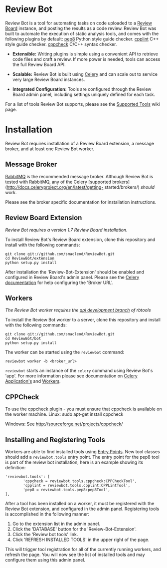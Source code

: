 Review Bot
==========

Review Bot is a tool for automating tasks on code uploaded to a
[Review Board](http://www.reviewboard.org/) instance, and posting the
results as a code review. Review Bot was built to automate the
execution of static analysis tools, and comes with the following plugins
by default:
[pep8](http://pypi.python.org/pypi/pep8/) Python style guide checker.
[cpplint](https://code.google.com/p/google-styleguide/) C++ style guide checker.
[cppcheck](http://sourceforge.net/projects/cppcheck/) C/C++ syntax checker.

* **Extensible:** Writing plugins is simple using a convenient API to
retrieve code files and craft a review. If more power is needed, tools
can access the full Review Board API.

* **Scalable:** Review Bot is built using
[Celery](http://www.celeryproject.org/) and can scale out to service
very large Review Board instances.

* **Integrated Configuration:** Tools are configured through the
Review Board admin panel, including settings uniquely defined for each
task.

For a list of tools Review Bot supports, please see the
[Supported Tools](https://github.com/smacleod/ReviewBot/wiki/Supported-Tools)
wiki page.


Installation
============

Review Bot requires installation of a Review Board extension, a
message broker, and at least one Review Bot worker.


Message Broker
--------------

[RabbitMQ](http://www.rabbitmq.com/) is the recommended message
broker. Although Review Bot is tested with RabbitMQ, any of the Celery
[supported brokers](http://docs.celeryproject.org/en/latest/getting-
started/brokers/) *should* work.

Please see the broker specific documentation for installation
instructions.


Review Board Extension
----------------------

*Review Bot requires a version 1.7 Review Board installation.*

To install Review Bot's Review Board extension, clone this repository
and install with the following commands:

    git clone git://github.com/smacleod/ReviewBot.git
    cd ReviewBot/extension
    python setup.py install

After installation the 'Review-Bot-Extension' should be enabled and
configured in Review Board's admin panel. Please see the [Celery
documentation](http://docs.celeryproject.org/en/latest/getting-started/brokers/)
for help configuring the 'Broker URL'.


Workers
-------

*The Review Bot worker requires the
[api development branch](https://github.com/reviewboard/rbtools/tree/api)
of rbtools*

To install the Review Bot worker to a server, clone this repository
and install with the following commands:

    git clone git://github.com/smacleod/ReviewBot.git
    cd ReviewBot/bot
    python setup.py install

The worker can be started using the `reviewbot` command:

    reviewbot worker -b <broker_url>

`reviewbot` starts an instance of the `celery` command using Review
Bot's 'app'. For more information please see documentation
on [Celery Application's](http://docs.celeryproject.org/en/latest/userguide/application.html)
and [Workers](http://docs.celeryproject.org/en/latest/userguide/workers.html).

CPPCheck
--------
To use the cppcheck plugin - you must ensure that cppcheck is available on the worker machine.
Linux:
    sudo apt-get install cppcheck

Windows:
    See http://sourceforge.net/projects/cppcheck/

Installing and Registering Tools
--------------------------------

Workers are able to find installed tools using
[Entry Points](http://packages.python.org/distribute/pkg_resources.html#entry-points).
New tool classes should add a `reviewbot.tools` entry point. The entry
point for the pep8 tool is part of the review bot installation, here
is an example showing its definition:

    'reviewbot.tools': [
            'cppcheck = reviewbot.tools.cppcheck:CPPCheckTool',
            'cpplint = reviewbot.tools.cpplint:CPPLintTool',
            'pep8 = reviewbot.tools.pep8:pep8Tool',
    ],

After a tool has been installed on a worker, it must be registered
with the Review Bot extension, and configured in the admin panel.
Registering tools is accomplished in the following manner:

  1. Go to the extension list in the admin panel.
  2. Click the 'DATABASE' button for the 'Review-Bot-Extension'.
  3. Click the 'Review bot tools' link.
  4. Click 'REFRESH INSTALLED TOOLS' in the upper right of the page.

This will trigger tool registration for all of the currently running
workers, and refresh the page. You will now see the list of installed
tools and may configure them using this admin panel.
